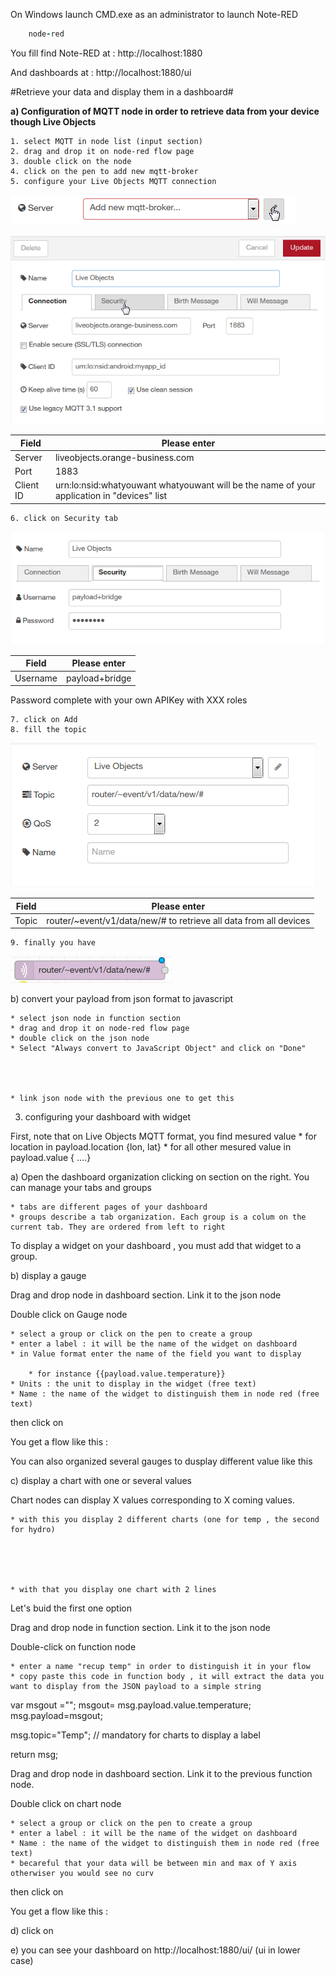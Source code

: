 On Windows launch CMD.exe as an administrator to launch Note-RED

```ruby
    node-red
```

You fill find Note-RED at : http://localhost:1880

And dashboards at : http://localhost:1880/ui

#Retrieve your data and display them in a dashboard#

**a) Configuration of MQTT node in order to retrieve data from your device though Live Objects**


	1. select MQTT in node list (input section) 
	2. drag and drop it on node-red flow page
	3. double click on the node 
	4. click on the pen to add new mqtt-broker
	5. configure your Live Objects MQTT connection 

![](img/addbroker.png)

![](img/configurebroker.png)

Field | Please enter 
------------ | -------------
Server | liveobjects.orange-business.com
Port | 1883
Client ID | urn:lo:nsid:whatyouwant whatyouwant will be the name of your application in "devices" list

	6. click on Security tab

![](img/securitytab.png)

Field | Please enter 
------------ | -------------
Username | payload+bridge
Password complete with your own APIKey with XXX roles
	
	7. click on Add
	8. fill the topic 
	
![](img/filltopic.png)


Field | Please enter 
------------ | -------------
Topic | router/~event/v1/data/new/# to retrieve all data from all devices

	9. finally you have 

![](img/mqttinput.png)



b) convert your payload from json format to javascript

	* select json node in function section
	* drag and drop it on node-red flow page
	* double click on the json node 
	* Select "Always convert to JavaScript Object" and click on "Done"




	* link json node with the previous one to get this





3) configuring your dashboard with widget

First, note that on Live Objects MQTT format, you find mesured value 
	* for location in payload.location {lon, lat}
	* for all other mesured value in payload.value { ....}



a) Open the dashboard organization clicking on   section on the right.
You can manage your tabs and groups

	* tabs are different pages of your dashboard
	* groups describe a tab organization. Each group is a colum on the current tab. They are ordered from left to right



To display a widget on your dashboard , you must add that widget to a group.

b) display a gauge

Drag and drop node in dashboard section. Link it to the json node



Double click on Gauge node 


	* select a group or click on the pen to create a group
	* enter a label : it will be the name of the widget on dashboard
	* in Value format enter the name of the field you want to display 

		* for instance {{payload.value.temperature}} 
	* Units : the unit to display in the widget (free text)
	* Name : the name of the widget to distinguish them in node red (free text)


then click on 



You get a flow like this : 



You can also organized several gauges to dusplay different value like this 



c) display a chart with one or several values

Chart nodes can display X values corresponding to X coming values.


	* with this you display 2 different charts (one for temp , the second for hydro)





	* with that you display one chart with 2 lines 






Let's buid the first one option

Drag and drop node in function section. Link it to the json node

Double-click on function node 

	* enter a name "recup temp" in order to distinguish it in your flow
	* copy paste this code in function body , it will extract the data you want to display from the JSON payload to a simple string



var msgout ="";
msgout= msg.payload.value.temperature;
msg.payload=msgout;

msg.topic="Temp"; // mandatory for charts to display a label

return msg;


Drag and drop node in dashboard section. Link it to the previous function node.


Double click on chart node 

	* select a group or click on the pen to create a group
	* enter a label : it will be the name of the widget on dashboard
	* Name : the name of the widget to distinguish them in node red (free text)
	* becareful that your data will be between min and max of Y axis otherwiser you would see no curv


then click on  







You get a flow like this : 



d) click on 

e) you can see your dashboard on http://localhost:1880/ui/  (ui in lower case)
